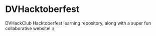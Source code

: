 # DVHacktoberfest
DVHackClub Hacktoberfest learning repository, along with a super fun collaborative website!
:(
